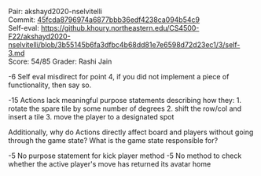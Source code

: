 Pair: akshayd2020-nselvitelli \
Commit: [45fcda8796974a6877bbb36edf4238ca094b54c9](https://github.khoury.northeastern.edu/CS4500-F22/akshayd2020-nselvitelli/tree/45fcda8796974a6877bbb36edf4238ca094b54c9) \
Self-eval: https://github.khoury.northeastern.edu/CS4500-F22/akshayd2020-nselvitelli/blob/3b55145b6fa3dfbc4b68dd81e7e6598d72d23ec1/3/self-3.md \
Score: 54/85
Grader: Rashi Jain

-6 Self eval misdirect for point 4, if you did not implement a piece of functionality, then say so.

-15 Actions lack meaningful purpose statements describing how they:
    1. rotate the spare tile by some number of degrees
    2. shift the row/col and insert a tile
    3. move the player to a designated spot
    
Additionally, why do Actions directly affect board and players without going through the game state? What is the game state responsible for?

-5 No purpose statement for kick player method
-5 No method to check whether the active player's move has returned its avatar home
